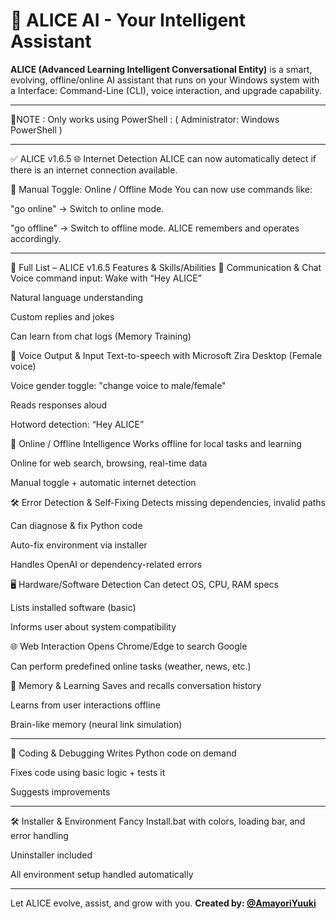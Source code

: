 # 🤖 ALICE AI - Your Intelligent Assistant

**ALICE (Advanced Learning Intelligent Conversational Entity)** is a smart, evolving, offline/online AI assistant that runs on your Windows system with a Interface: Command-Line (CLI), voice interaction, and upgrade capability.

---

🔴NOTE : Only works using PowerShell : ( Administrator: Windows PowerShell )

---

✅ ALICE v1.6.5
🌐 Internet Detection
ALICE can now automatically detect if there is an internet connection available.

🔁 Manual Toggle: Online / Offline Mode
You can now use commands like:

"go online" → Switch to online mode.

"go offline" → Switch to offline mode.
ALICE remembers and operates accordingly.

---

🧩 Full List – ALICE v1.6.5 Features & Skills/Abilities
💬 Communication & Chat
Voice command input: Wake with “Hey ALICE”

Natural language understanding

Custom replies and jokes

Can learn from chat logs (Memory Training)

🎤 Voice Output & Input
Text-to-speech with Microsoft Zira Desktop (Female voice)

Voice gender toggle: "change voice to male/female"

Reads responses aloud

Hotword detection: “Hey ALICE”

📶 Online / Offline Intelligence
Works offline for local tasks and learning

Online for web search, browsing, real-time data

Manual toggle + automatic internet detection

🛠️ Error Detection & Self-Fixing
Detects missing dependencies, invalid paths

Can diagnose & fix Python code

Auto-fix environment via installer

Handles OpenAI or dependency-related errors

🖥️ Hardware/Software Detection
Can detect OS, CPU, RAM specs

Lists installed software (basic)

Informs user about system compatibility

🌐 Web Interaction
Opens Chrome/Edge to search Google

Can perform predefined online tasks (weather, news, etc.)

🧠 Memory & Learning
Saves and recalls conversation history

Learns from user interactions offline

Brain-like memory (neural link simulation)

---

🧪 Coding & Debugging
Writes Python code on demand

Fixes code using basic logic + tests it

Suggests improvements

---

🛠️ Installer & Environment
Fancy Install.bat with colors, loading bar, and error handling

Uninstaller included

All environment setup handled automatically

---

Let ALICE evolve, assist, and grow with you. 
**Created by: [@AmayoriYuuki](https://github.com/AmayoriYuuki)**

